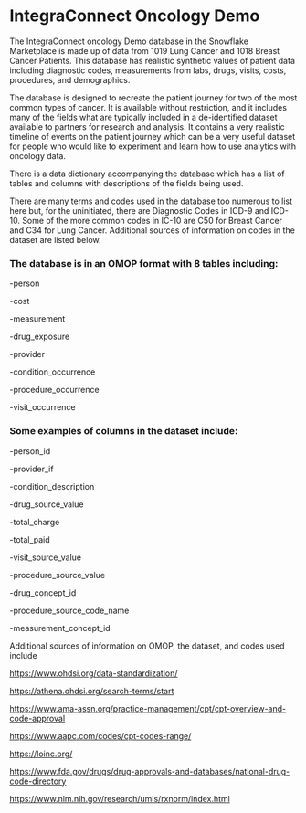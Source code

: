 # IntegraConnect Oncology Demo
The IntegraConnect oncology Demo database in the Snowflake Marketplace is made up of data from 1019 Lung Cancer and 1018 Breast Cancer Patients. This database has realistic synthetic values of patient data including diagnostic codes, measurements from labs, drugs, visits, costs, procedures, and demographics.

The database is designed to recreate the patient journey for two of the most common types of cancer. It is available without restriction, and it includes many of the fields what are typically included in a de-identified dataset available to partners for research and analysis. It contains a very realistic timeline of events on the patient journey which can be a very useful dataset for people who would like to experiment and learn how to use analytics with oncology data.

There is a data dictionary accompanying the database which has a list of tables and columns with descriptions of the fields being used.

There are many terms and codes used in the database too numerous to list here but, for the uninitiated, there are Diagnostic Codes in ICD-9 and ICD-10. Some of the more common codes in IC-10 are C50 for Breast Cancer and C34 for Lung Cancer. Additional sources of information on codes in the dataset are listed below.



### The database is in an OMOP format with 8 tables including: 

  -person
  
  -cost
  
  -measurement
  
  -drug_exposure
  
  -provider
  
  -condition_occurrence
  
  -procedure_occurrence
  
  -visit_occurrence

### Some examples of columns in the dataset include:

  -person_id
  
  -provider_if
  
  -condition_description
  
  -drug_source_value
  
  -total_charge
  
  -total_paid
  
  -visit_source_value
  
  -procedure_source_value
  
  -drug_concept_id
  
  -procedure_source_code_name
  
  -measurement_concept_id



Additional sources of information on OMOP, the dataset, and codes used include

https://www.ohdsi.org/data-standardization/

https://athena.ohdsi.org/search-terms/start

https://www.ama-assn.org/practice-management/cpt/cpt-overview-and-code-approval

https://www.aapc.com/codes/cpt-codes-range/

https://loinc.org/

https://www.fda.gov/drugs/drug-approvals-and-databases/national-drug-code-directory

https://www.nlm.nih.gov/research/umls/rxnorm/index.html
